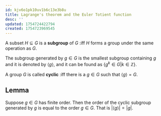 ```yaml
---
id: kjv6o1pk10uv1b6c13e3b8u
title: Lagrange's theorem and the Euler Totient function
desc: ''
updated: 1754724422794
created: 1754723969545
---
```


A subset $H \subseteq G$ is a **subgroup** of $G$ :iff $H$ forms a group under the same operation as $G$.

The subgroup generated by $g \in G$ is the smallest subgroup containing $g$ and it is denoted by $\langle g \rangle$, and it can be found as $\{ g^k \in G | k \in \mathbb{Z}\}$. 

A group $G$ is called **cyclic** :iff there is a $g \in G$ such that $\langle g \rangle = G$.

## Lemma
Suppose $g \in G$ has finite order. Then the order of the cyclic subgroup generated by $g$ is equal to the order $g \in G$. That is $|\langle g \rangle|=|g|$. 